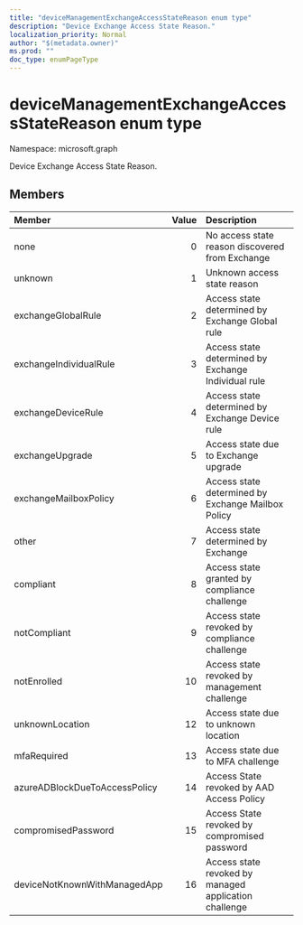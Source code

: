 ```yaml
---
title: "deviceManagementExchangeAccessStateReason enum type"
description: "Device Exchange Access State Reason."
localization_priority: Normal
author: "$(metadata.owner)"
ms.prod: ""
doc_type: enumPageType
---
```


# deviceManagementExchangeAccessStateReason enum type

Namespace: microsoft.graph

Device Exchange Access State Reason.

## Members

| Member                        | Value | Description                                           |
| :---------------------------- | ----: | :---------------------------------------------------- |
| none                          | 0     | No access state reason discovered from Exchange       |
| unknown                       | 1     | Unknown access state reason                           |
| exchangeGlobalRule            | 2     | Access state determined by Exchange Global rule       |
| exchangeIndividualRule        | 3     | Access state determined by Exchange Individual rule   |
| exchangeDeviceRule            | 4     | Access state determined by Exchange Device rule       |
| exchangeUpgrade               | 5     | Access state due to Exchange upgrade                  |
| exchangeMailboxPolicy         | 6     | Access state determined by Exchange Mailbox Policy    |
| other                         | 7     | Access state determined by Exchange                   |
| compliant                     | 8     | Access state granted by compliance challenge          |
| notCompliant                  | 9     | Access state revoked by compliance challenge          |
| notEnrolled                   | 10    | Access state revoked by management challenge          |
| unknownLocation               | 12    | Access state due to unknown location                  |
| mfaRequired                   | 13    | Access state due to MFA challenge                     |
| azureADBlockDueToAccessPolicy | 14    | Access State revoked by AAD Access Policy             |
| compromisedPassword           | 15    | Access State revoked by compromised password          |
| deviceNotKnownWithManagedApp  | 16    | Access state revoked by managed application challenge |
